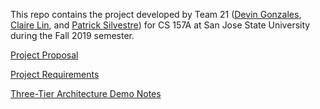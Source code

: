 This repo contains the project developed by Team 21 ([Devin Gonzales](https://github.com/DJGonzales96), [Claire Lin](https://github.com/clairelin23), and [Patrick Silvestre](https://github.com/pjsilvestre)) for CS 157A at San Jose State University during the Fall 2019 semester.

[Project Proposal](https://github.com/pjsilvestre/CS157A-21/blob/master/docs/Project_Proposal.md)

[Project Requirements](https://github.com/pjsilvestre/CS157A-21/blob/master/docs/Project_Requirements.md)

[Three-Tier Architecture Demo Notes](https://github.com/pjsilvestre/CS157A-21/blob/master/docs/Three-Tier-Architecture-Demo-Notes.md)
